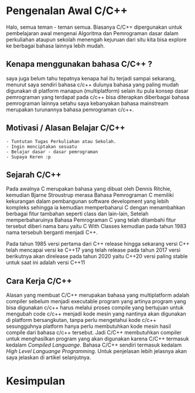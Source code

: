 
# Pengenalan Awal C/C++

Halo, semua teman - teman semua. Biasanya C/C++ dipergunakan untuk pembelajaran awal mengenai Algoritma dan Pemrograman dasar dalam perkuliahan ataupun sekolah menengah kejuruan dari situ kita bisa explore ke berbagai bahasa lainnya lebih mudah.

## Kenapa menggunakan bahasa C/C++ ? 
saya juga belum tahu tepatnya kenapa hal itu terjadi sampai sekarang, menurut saya sendiri bahasa c/c++ dulunya bahasa yang paling mudah digunakan di platform manapun (multiplatform) selain itu pula konsep dasar pemrograman yang terdapat pada c/c++ bisa diterapkan diberbagai bahasa pemrograman lainnya setahu saya kebanyakan bahasa mainstream merupakan turunannya bahasa pemrograman c/c++. 

## Motivasi / Alasan Belajar C/C++ 
    - Tuntutan Tugas Perkuliahan atau Sekolah.
    - Ingin menciptakan sesuatu
    - Belajar dasar - dasar pemrograman
    - Supaya Keren :p

## Sejarah C/C++
Pada awalnya C merupakan bahasa yang dibuat oleh Dennis Ritchie, kemudian Bjarne Stroustrup merasa Bahasa Pemrograman C memiliki kekurangan dalam pembangunan software development yang lebih kompleks sehingga ia kemudian memperbaharui C dengan menambahkan berbagai fitur tambahan seperti class dan lain-lain, Setelah memperbaharuinya Bahasa Pemrograman C yang telah ditambahi fitur tersebut diberi nama baru yaitu C With Classes kemudian pada tahun 1983 nama tersebuh berganti menjadi C++.

Pada tahun 1985 versi pertama dari C++ release hingga sekarang versi C++ telah mencapai versi ke C++17 yang telah release pada tahun 2017 versi berikutnya akan direlease pada tahun 2020 yaitu C++20 versi paling stable untuk saat ini adalah versi C++11

## Cara Kerja C/C++
Alasan yang membuat C/C++ merupakan bahasa yang multiplatform adalah compiler sebelum menjadi executable program yang artinya program yang bisa digunakan c/c++ harus melalui proses compile yang bertujuan untuk mengubah code c/c++ menjadi kode mesin yang nantinya akan digunakan di platform bersangkutan, tanpa perlu mengetahui kode c/c++ sesungguhnya platform hanya perlu membutuhkan kode mesin hasil compile dari bahasa c/c++ tersebut. Jadi C/C++ membutuhkan compiler untuk menghasilkan program yang akan digunakan karena C/C++ termasuk kedalam <em>Compiled Languange</em>.
Bahasa C/C++ sendiri termasuk kedalam <em>High Level Languange Programming</em>.
Untuk penjelasan lebih jelasnya akan saya jelaskan di artikel selanjutnya.

# Kesimpulan